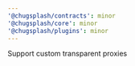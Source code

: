 ```yaml
---
'@chugsplash/contracts': minor
'@chugsplash/core': minor
'@chugsplash/plugins': minor
---
```


Support custom transparent proxies
